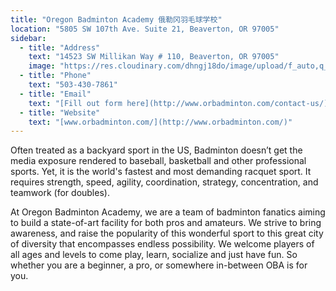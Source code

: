 ```yaml
---
title: "Oregon Badminton Academy 俄勒冈羽毛球学校"
location: "5805 SW 107th Ave. Suite 21, Beaverton, OR 97005"
sidebar:
  - title: "Address"
    text: "14523 SW Millikan Way # 110, Beaverton, OR 97005"
    image: "https://res.cloudinary.com/dhngj18do/image/upload/f_auto,q_auto/v1/images/activities/oregon-badminton_v2fxfk8tcgz5qpslo00m"
  - title: "Phone"
    text: "503-430-7861"
  - title: "Email"
    text: "[Fill out form here](http://www.orbadminton.com/contact-us/)"
  - title: "Website"
    text: "[www.orbadminton.com/](http://www.orbadminton.com/)"
---
```


Often treated as a backyard sport in the US, Badminton doesn’t get the media exposure rendered to baseball, basketball and other professional sports. Yet, it is the world's fastest and most demanding racquet sport. It requires strength, speed, agility, coordination, strategy, concentration, and teamwork (for doubles).

At Oregon Badminton Academy, we are a team of badminton fanatics aiming to build a state-of-art facility for both pros and amateurs. We strive to bring awareness, and raise the popularity of this wonderful sport to this great city of diversity that encompasses endless possibility. We welcome players of all ages and levels to come play, learn, socialize and just have fun. So whether you are a beginner, a pro, or somewhere in-between OBA is for you.
